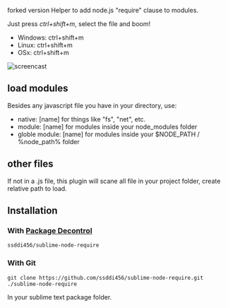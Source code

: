 forked version
Helper to add node.js "require" clause to modules. 

Just press *ctrl+shift+m*, select the file and boom! 

* Windows: ctrl+shift+m
* Linux: ctrl+shift+m
* OSx: ctrl+shift+m

![screencast](http://i.imgur.com/wlOrt.gif)

## load modules

Besides any javascript file you have in your directory, use:

* native: [name] for things like "fs", "net", etc.
* module: [name] for modules inside your node_modules folder
* globle module: [name] for modules inside your $NODE_PATH / %node_path% folder

## other files 

If not in a .js file, this plugin will scane all file in your project folder, create relative path to load.

## Installation

### With [Package Decontrol](https://github.com/jfromaniello/Sublime-Package-Decontrol)

~~~
ssddi456/sublime-node-require
~~~

### With Git

~~~
git clone https://github.com/ssddi456/sublime-node-require.git ./sublime-node-require
~~~

In your sublime text package folder.